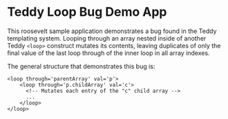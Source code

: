 # Teddy Loop Bug Demo App

This roosevelt sample application demonstrates a bug found in the Teddy templating system. Looping through an array nested inside of another 
Teddy `<loop>` construct mutates its contents, leaving duplicates of only the final value of the last loop through of the inner loop in all
array indexes.

The general structure that demonstrates this bug is:

```
<loop through='parentArray' val='p'>
    <loop through='p.childArray' val='c'>
      <!-- Mutates each entry of the "c" child array -->
      ...
    </loop>
</loop>
```